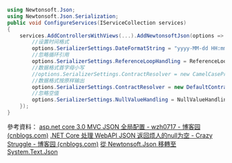 ```csharp
using Newtonsoft.Json;
using Newtonsoft.Json.Serialization;
public void ConfigureServices(IServiceCollection services)
{
	services.AddControllersWithViews(...).AddNewtonsoftJson(options => {
		//设置时间格式
		options.SerializerSettings.DateFormatString = "yyyy-MM-dd HH:mm:ss";
		//忽略循环引用
		options.SerializerSettings.ReferenceLoopHandling = ReferenceLoopHandling.Ignore;
		//数据格式首字母小写
		//options.SerializerSettings.ContractResolver = new CamelCasePropertyNamesContractResolver();
		//数据格式按原样输出
		options.SerializerSettings.ContractResolver = new DefaultContractResolver();
		//忽略空值
		options.SerializerSettings.NullValueHandling = NullValueHandling.Ignore;
	});
}

```

參考資料：
[asp.net core 3.0 MVC JSON 全局配置 - wzh0717 - 博客园 (cnblogs.com)](https://www.cnblogs.com/lenovo_tiger_love/p/12054253.html)
[.NET Core 处理 WebAPI JSON 返回烦人的null为空 - Crazy Struggle - 博客园 (cnblogs.com)](https://www.cnblogs.com/1312mn/p/14262985.html)
[從 Newtonsoft.Json 移轉至 System.Text.Json](https://learn.microsoft.com/zh-tw/dotnet/standard/serialization/system-text-json/migrate-from-newtonsoft?pivots=dotnet-9-0#use-ai-to-migrate)
